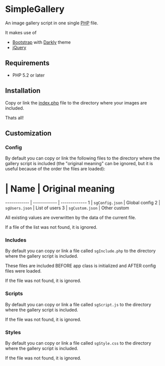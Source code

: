 # SimpleGallery

An image gallery script in one single [PHP](https://en.wikipedia.org/wiki/PHP) file.

It makes use of

* [Bootstrap](http://getbootstrap.com/) with [Darkly](http://bootswatch.com/) theme
* [jQuery](http://jquery.com/)

## Requirements

* PHP 5.2 or later

## Installation

Copy or link the [index.php](https://github.com/mkloubert/SimpleGallery/blob/master/index.php) file to the directory where your images are included.

Thats all!

## Customization

### Config

By default you can copy or link the following files to the directory where the gallery script is included (the "original meaning" can be ignored, but it is useful because of the order the files are loaded):

 # | Name | Original meaning
------------ | ------------ | -------------
 1 | `sgConfig.json` | Global config
 2 | `sgUsers.json` | List of users
 3 | `sgCustom.json` | Other custom 

All existing values are overwritten by the data of the current file.

If a file of the list was not found, it is ignored.

### Includes

By default you can copy or link a file called `sgInclude.php` to the directory where the gallery script is included.

These files are included BEFORE app class is initialized and AFTER config files were loaded.

If the file was not found, it is ignored.

### Scripts

By default you can copy or link a file called `sgScript.js` to the directory where the gallery script is included.

If the file was not found, it is ignored.

### Styles

By default you can copy or link a file called `sgStyle.css` to the directory where the gallery script is included.

If the file was not found, it is ignored.
